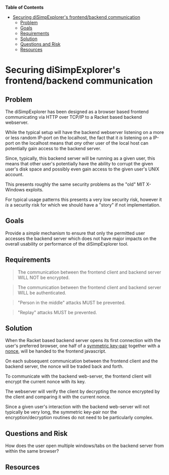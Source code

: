 **Table of Contents**

  - [Securing diSimpExplorer's frontend/backend communication](#securing-disimpexplorer-s-frontend-backend-communication)
    - [Problem](#problem)
    - [Goals](#goals)
    - [Requirements](#requirements)
    - [Solution](#solution)
    - [Questions and Risk](#questions-and-risk)
    - [Resources](#resources)

<!--- END TOC -->

# Securing diSimpExplorer's frontend/backend communication

## Problem

The diSimpExplorer has been designed as a browser based frontend 
communicating via HTTP over TCP/IP to a Racket based backend webserver.

While the typical setup will have the backend webserver listening on a 
more or less random IP-port on the localhost, the fact that it *is* 
listening on a IP-port on the localhost means that *any* other user of 
the local host can potentially gain access to the backend server.

Since, typically, this backend server will be running as a given user, 
this means that other user's potentially have the ability to corrupt the 
given user's disk space and possibly even gain access to the given user's 
UNIX account.

This presents roughly the same security problems as the "old" MIT 
X-Windows exploits.

For typical usage patterns this presents a very low security risk, 
however it *is* a security risk for which we should have a "story" if not 
implementation.

## Goals

Provide a *simple* mechanism to ensure that only the permitted user 
accesses the backend server which does not have major impacts on the 
overall usability or performance of the diSimpExplorer tool.

## Requirements

> The communication between the frontend client and backend server WILL 
> NOT be encrypted.

> The communication between the frontend client and backend server WILL 
> be authenticated.

> "Person in the middle" attacks MUST be prevented.

> "Replay" attacks MUST be prevented.

## Solution

When the Racket based backend server opens its first connection with the 
user's preferred browser, one half of a [symmetric 
key-pair](https://en.wikipedia.org/wiki/Public-key_cryptography) together 
with a [nonce](https://en.wikipedia.org/wiki/Cryptographic_nonce), will 
be handed to the frontend javascript.

On each subsequent communication between the frontend client and the 
backend server, the nonce will be traded back and forth.

To communicate with the backend web-server, the frontend client will 
encrypt the current nonce with its key.

The webserver will verify the client by decrypting the nonce encrypted 
by the client and comparing it with the current nonce.

Since a given user's interaction with the backend web-server will not 
typically be very long, the symmetric key-pair nor the 
encryption/decryption routines do not need to be particularly complex.

## Questions and Risk

How does the user open multiple windows/tabs on the backend server from 
within the same browser?

## Resources